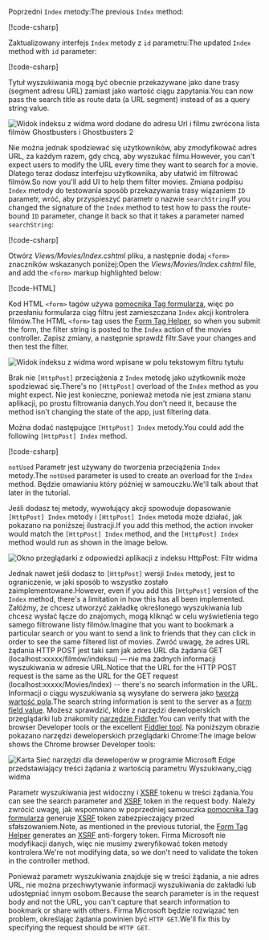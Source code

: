 <!--
[!code-html[](../../tutorials/first-mvc-app/start-mvc/sample/MvcMovie/Views/Shared/_Layout.cshtml?highlight=7,31)]


[!code-csharp[](../../tutorials/first-mvc-app/start-mvc/sample/MvcMovie/Controllers/MoviesController.cs?name=snippet_1stSearch)]

[!code-csharp[](../../tutorials/first-mvc-app/start-mvc/sample/MvcMovie/Controllers/MoviesController.cs?name=snippet_SearchNull)]

![Index view](../../tutorials/first-mvc-app/search/_static/ghost.png)


[!code-csharp[](../../tutorials/first-mvc-app/start-mvc/sample/MvcMovie/Startup.cs?highlight=5&name=snippet_1)]

--> 

<span data-ttu-id="2bf68-101">Poprzedni `Index` metody:</span><span class="sxs-lookup"><span data-stu-id="2bf68-101">The previous `Index` method:</span></span>

[!code-csharp[](../../tutorials/first-mvc-app/start-mvc/sample/MvcMovie/Controllers/MoviesController.cs?highlight=1,8&name=snippet_1stSearch)]

<span data-ttu-id="2bf68-102">Zaktualizowany interfejs `Index` metody z `id` parametru:</span><span class="sxs-lookup"><span data-stu-id="2bf68-102">The updated `Index` method with `id` parameter:</span></span>

[!code-csharp[](../../tutorials/first-mvc-app/start-mvc/sample/MvcMovie/Controllers/MoviesController.cs?highlight=1,8&name=snippet_SearchID)]

<span data-ttu-id="2bf68-103">Tytuł wyszukiwania mogą być obecnie przekazywane jako dane trasy (segment adresu URL) zamiast jako wartość ciągu zapytania.</span><span class="sxs-lookup"><span data-stu-id="2bf68-103">You can now pass the search title as route data (a URL segment) instead of as a query string value.</span></span>

![Widok indeksu z widma word dodane do adresu Url i filmu zwrócona lista filmów Ghostbusters i Ghostbusters 2](../../tutorials/first-mvc-app/search/_static/g2.png)

<span data-ttu-id="2bf68-105">Nie można jednak spodziewać się użytkowników, aby zmodyfikować adres URL, za każdym razem, gdy chcą, aby wyszukać filmu.</span><span class="sxs-lookup"><span data-stu-id="2bf68-105">However, you can't expect users to modify the URL every time they want to search for a movie.</span></span> <span data-ttu-id="2bf68-106">Dlatego teraz dodasz interfejsu użytkownika, aby ułatwić im filtrować filmów.</span><span class="sxs-lookup"><span data-stu-id="2bf68-106">So now you'll add UI to help them filter movies.</span></span> <span data-ttu-id="2bf68-107">Zmiana podpisu `Index` metody do testowania sposób przekazywania trasy wiązaniem `ID` parametr, wróć, aby przyspieszyć parametr o nazwie `searchString`:</span><span class="sxs-lookup"><span data-stu-id="2bf68-107">If you changed the signature of the `Index` method to test how to pass the route-bound `ID` parameter, change it back so that it takes a parameter named `searchString`:</span></span>

[!code-csharp[](../../tutorials/first-mvc-app/start-mvc/sample/MvcMovie/Controllers/MoviesController.cs?highlight=1&name=snippet_1stSearch)]

<span data-ttu-id="2bf68-108">Otwórz *Views/Movies/Index.cshtml* pliku, a następnie dodaj `<form>` znaczników wskazanych poniżej:</span><span class="sxs-lookup"><span data-stu-id="2bf68-108">Open the *Views/Movies/Index.cshtml* file, and add the `<form>` markup highlighted below:</span></span>

[!code-HTML[](../../tutorials/first-mvc-app/start-mvc/sample/MvcMovie/Views/Movies/IndexForm1.cshtml?highlight=10-16&range=4-21)]

<span data-ttu-id="2bf68-109">Kod HTML `<form>` tagów używa [pomocnika Tag formularza](../../mvc/views/working-with-forms.md), więc po przesłaniu formularza ciąg filtru jest zamieszczana `Index` akcji kontrolera filmów.</span><span class="sxs-lookup"><span data-stu-id="2bf68-109">The HTML `<form>` tag uses the [Form Tag Helper](../../mvc/views/working-with-forms.md), so when you submit the form, the filter string is posted to the `Index` action of the movies controller.</span></span> <span data-ttu-id="2bf68-110">Zapisz zmiany, a następnie sprawdź filtr.</span><span class="sxs-lookup"><span data-stu-id="2bf68-110">Save your changes and then test the filter.</span></span>

![Widok indeksu z widma word wpisane w polu tekstowym filtru tytułu](../../tutorials/first-mvc-app/search/_static/filter.png)

<span data-ttu-id="2bf68-112">Brak nie `[HttpPost]` przeciążenia z `Index` metodę jako użytkownik może spodziewać się.</span><span class="sxs-lookup"><span data-stu-id="2bf68-112">There's no `[HttpPost]` overload of the `Index` method as you might expect.</span></span> <span data-ttu-id="2bf68-113">Nie jest konieczne, ponieważ metoda nie jest zmiana stanu aplikacji, po prostu filtrowania danych.</span><span class="sxs-lookup"><span data-stu-id="2bf68-113">You don't need it, because the method isn't changing the state of the app, just filtering data.</span></span>

<span data-ttu-id="2bf68-114">Można dodać następujące `[HttpPost] Index` metody.</span><span class="sxs-lookup"><span data-stu-id="2bf68-114">You could add the following `[HttpPost] Index` method.</span></span>

[!code-csharp[](../../tutorials/first-mvc-app/start-mvc/sample/MvcMovie/Controllers/MoviesController.cs?highlight=1&name=snippet_SearchPost)]

<span data-ttu-id="2bf68-115">`notUsed` Parametr jest używany do tworzenia przeciążenia `Index` metody.</span><span class="sxs-lookup"><span data-stu-id="2bf68-115">The `notUsed` parameter is used to create an overload for the `Index` method.</span></span> <span data-ttu-id="2bf68-116">Będzie omawianiu który później w samouczku.</span><span class="sxs-lookup"><span data-stu-id="2bf68-116">We'll talk about that later in the tutorial.</span></span>

<span data-ttu-id="2bf68-117">Jeśli dodasz tej metody, wywołujący akcji spowoduje dopasowanie `[HttpPost] Index` metody i `[HttpPost] Index` metoda może działać, jak pokazano na poniższej ilustracji.</span><span class="sxs-lookup"><span data-stu-id="2bf68-117">If you add this method, the action invoker would match the `[HttpPost] Index` method, and the `[HttpPost] Index` method would run as shown in the image below.</span></span>

![Okno przeglądarki z odpowiedzi aplikacji z indeksu HttpPost: Filtr widma](../../tutorials/first-mvc-app/search/_static/fo.png)

<span data-ttu-id="2bf68-119">Jednak nawet jeśli dodasz to `[HttpPost]` wersji `Index` metody, jest to ograniczenie, w jaki sposób to wszystko zostało zaimplementowane.</span><span class="sxs-lookup"><span data-stu-id="2bf68-119">However, even if you add this `[HttpPost]` version of the `Index` method, there's a limitation in how this has all been implemented.</span></span> <span data-ttu-id="2bf68-120">Załóżmy, że chcesz utworzyć zakładkę określonego wyszukiwania lub chcesz wysłać łącze do znajomych, mogą kliknąć w celu wyświetlenia tego samego filtrowane listy filmów.</span><span class="sxs-lookup"><span data-stu-id="2bf68-120">Imagine that you want to bookmark a particular search or you want to send a link to friends that they can click in order to see the same filtered list of movies.</span></span> <span data-ttu-id="2bf68-121">Zwróć uwagę, że adres URL żądania HTTP POST jest taki sam jak adres URL dla żądania GET (localhost:xxxxx/filmów/indeksu) — nie ma żadnych informacji wyszukiwania w adresie URL.</span><span class="sxs-lookup"><span data-stu-id="2bf68-121">Notice that the URL for the HTTP POST request is the same as the URL for the GET request (localhost:xxxxx/Movies/Index) -- there's no search information in the URL.</span></span> <span data-ttu-id="2bf68-122">Informacji o ciągu wyszukiwania są wysyłane do serwera jako [tworzą wartość pola](https://developer.mozilla.org/docs/Learn/HTML/Forms/Sending_and_retrieving_form_data).</span><span class="sxs-lookup"><span data-stu-id="2bf68-122">The search string information is sent to the server as a [form field value](https://developer.mozilla.org/docs/Learn/HTML/Forms/Sending_and_retrieving_form_data).</span></span> <span data-ttu-id="2bf68-123">Możesz sprawdzić, które z narzędzi deweloperskich przeglądarki lub znakomity [narzędzie Fiddler](http://www.telerik.com/fiddler).</span><span class="sxs-lookup"><span data-stu-id="2bf68-123">You can verify that with the browser Developer tools or the excellent [Fiddler tool](http://www.telerik.com/fiddler).</span></span> <span data-ttu-id="2bf68-124">Na poniższym obrazie pokazano narzędzi deweloperskich przeglądarki Chrome:</span><span class="sxs-lookup"><span data-stu-id="2bf68-124">The image below shows the Chrome browser Developer tools:</span></span>

![Karta Sieć narzędzi dla deweloperów w programie Microsoft Edge przedstawiający treści żądania z wartością parametru Wyszukiwany_ciąg widma](../../tutorials/first-mvc-app/search/_static/f12_rb.png)

<span data-ttu-id="2bf68-126">Parametr wyszukiwania jest widoczny i [XSRF](../../security/anti-request-forgery.md) tokenu w treści żądania.</span><span class="sxs-lookup"><span data-stu-id="2bf68-126">You can see the search parameter and [XSRF](../../security/anti-request-forgery.md) token in the request body.</span></span> <span data-ttu-id="2bf68-127">Należy zwrócić uwagę, jak wspomniano w poprzedniej samouczka [pomocnika Tag formularza](../../mvc/views/working-with-forms.md) generuje [XSRF](../../security/anti-request-forgery.md) token zabezpieczający przed sfałszowaniem.</span><span class="sxs-lookup"><span data-stu-id="2bf68-127">Note, as mentioned in the previous tutorial, the [Form Tag Helper](../../mvc/views/working-with-forms.md) generates an [XSRF](../../security/anti-request-forgery.md) anti-forgery token.</span></span> <span data-ttu-id="2bf68-128">Firma Microsoft nie modyfikacji danych, więc nie musimy zweryfikować token metody kontrolera.</span><span class="sxs-lookup"><span data-stu-id="2bf68-128">We're not modifying data, so we don't need to validate the token in the controller method.</span></span>

<span data-ttu-id="2bf68-129">Ponieważ parametr wyszukiwania znajduje się w treści żądania, a nie adres URL, nie można przechwytywanie informacji wyszukiwania do zakładki lub udostępniać innym osobom.</span><span class="sxs-lookup"><span data-stu-id="2bf68-129">Because the search parameter is in the request body and not the URL, you can't capture that search information to bookmark or share with others.</span></span> <span data-ttu-id="2bf68-130">Firma Microsoft będzie rozwiązać ten problem, określając żądania powinien być `HTTP GET`.</span><span class="sxs-lookup"><span data-stu-id="2bf68-130">We'll fix this by specifying the request should be `HTTP GET`.</span></span>
